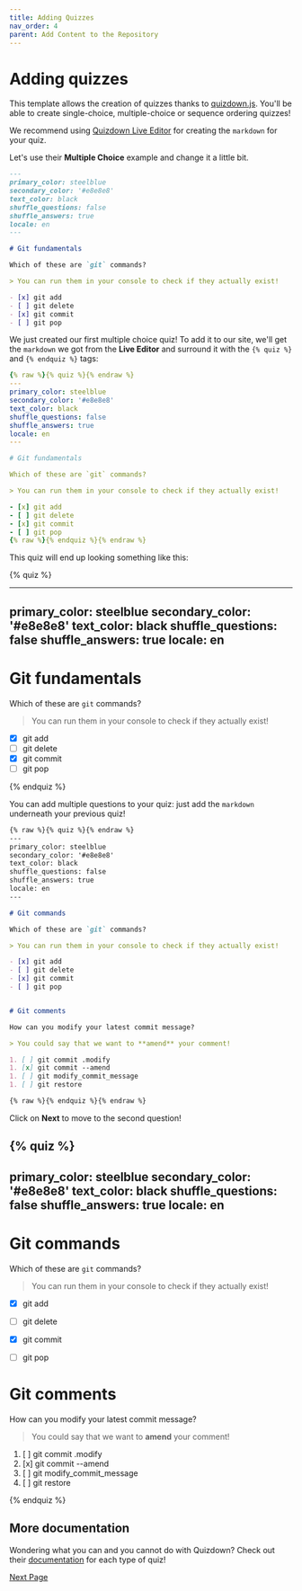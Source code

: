 ```yaml
---
title: Adding Quizzes
nav_order: 4
parent: Add Content to the Repository
---
```


# Adding quizzes

This template allows the creation of quizzes thanks to [quizdown.js](https://github.com/bonartm/quizdown-js).
You'll be able to create single-choice, multiple-choice or sequence ordering quizzes!

We recommend using [Quizdown Live Editor](https://bonartm.github.io/quizdown-live-editor/) for creating the `markdown` for your quiz.

Let's use their **Multiple Choice** example and change it a little bit.

```markdown
---
primary_color: steelblue
secondary_color: '#e8e8e8'
text_color: black
shuffle_questions: false
shuffle_answers: true
locale: en
---

# Git fundamentals

Which of these are `git` commands?

> You can run them in your console to check if they actually exist!

- [x] git add
- [ ] git delete
- [x] git commit
- [ ] git pop
```

We just created our first multiple choice quiz!
To add it to our site, we'll get the `markdown` we got from the **Live Editor** and surround it with the `{% quiz %}` and `{% endquiz %}` tags:

```yaml
{% raw %}{% quiz %}{% endraw %}
---
primary_color: steelblue
secondary_color: '#e8e8e8'
text_color: black
shuffle_questions: false
shuffle_answers: true
locale: en
---

# Git fundamentals

Which of these are `git` commands?

> You can run them in your console to check if they actually exist!

- [x] git add
- [ ] git delete
- [x] git commit
- [ ] git pop
{% raw %}{% endquiz %}{% endraw %}
```

This quiz will end up looking something like this:

{% quiz %}

---
primary_color: steelblue
secondary_color: '#e8e8e8'
text_color: black
shuffle_questions: false
shuffle_answers: true
locale: en
---

# Git fundamentals

Which of these are `git` commands?

> You can run them in your console to check if they actually exist!

- [x] git add
- [ ] git delete
- [x] git commit
- [ ] git pop

{% endquiz %}

You can add multiple questions to your quiz: just add the `markdown` underneath your previous quiz!

```markdown
{% raw %}{% quiz %}{% endraw %}
---
primary_color: steelblue
secondary_color: '#e8e8e8'
text_color: black
shuffle_questions: false
shuffle_answers: true
locale: en
---

# Git commands

Which of these are `git` commands?

> You can run them in your console to check if they actually exist!

- [x] git add
- [ ] git delete
- [x] git commit
- [ ] git pop


# Git comments

How can you modify your latest commit message?

> You could say that we want to **amend** your comment!

1. [ ] git commit .modify
1. [x] git commit --amend
1. [ ] git modify_commit_message
1. [ ] git restore

{% raw %}{% endquiz %}{% endraw %}
```

Click on **Next** to move to the second question!

{% quiz %}
---
primary_color: steelblue
secondary_color: '#e8e8e8'
text_color: black
shuffle_questions: false
shuffle_answers: true
locale: en
---

# Git commands

Which of these are `git` commands?

> You can run them in your console to check if they actually exist!

- [x] git add
- [ ] git delete
- [x] git commit
- [ ] git pop


# Git comments

How can you modify your latest commit message?

> You could say that we want to **amend** your comment!

1. [ ] git commit .modify
1. [x] git commit --amend
1. [ ] git modify_commit_message
1. [ ] git restore

{% endquiz %}


## More documentation

Wondering what you can and you cannot do with Quizdown?
Check out their [documentation](https://github.com/bonartm/quizdown-js/blob/main/docs/syntax.md) for each type of quiz!


[Next Page](https://devops-education.gitlab.io/cwac-workshop/course/adding_slides/)